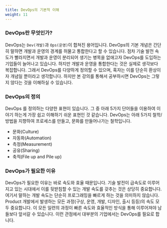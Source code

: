 ```yaml
---
title: DevOps의 기본적 이해
weight: 11
---
```


### **DevOps란 무엇인가?**

DevOps는 `Dev(개발)`과 `Ops(운영)`이 합쳐진 용어입니다. DevOps의 기본 개념은 간단히 말하면 개발과 운영의 경계를 허물고 통합한다고 할 수 있습니다. 
점차 기술 발전 속도가 빨라지면서 개발과 운영이 분리되어 생기는 병목을 없애고자 DevOps를 도입하는 기업들이 늘어나고 있습니다. 
하지만 개발과 운영을 통합한다는 것은 실제로 생각보다 복잡합니다. 그래서 DevOps를 다양하게 정의할 수 있으며, 혹자는 이를 단순히 환상이자 개념일 뿐이라고 생각합니다.
하지만 본 강의를 통해서 공부하시면 DevOps는 그렇지 않다는 것을 이해하실 수 있습니다. 

### **DevOps의 정의**
DevOps 를 정의하는 다양한 표현이 있습니다. 그 중 아래 5가지 단어들을 이용하여 이야기 하는게 가장 쉽고 이해하기 쉬운 표현인 것 같습니다. 
DevOps는 아래 5가지 철학/방법을 지향하여 프로세스를 만들고, 문화를 만들어나가는 철학입니다.

- 문화(Culture)
- 자동화(Automation)
- 측정(Measurement)
- 공유(Sharing)
- 축적(File up and Pile up)

### **DevOps가 필요한 이유**
DevOps가 필요한 이유는 바로 속도와 효율 때문입니다. 기술 발전이 급속도로 이루어지고 있는 시대에서 이를 뒷받침할 수 있는 개발 속도를 갖추는 것은 상당히 중요합니다. 
여기서 말하는 개발 속도는 단순히 프로그래밍을 빠르게 하는 것을 의미하지 않습니다. Product 개발에서 발생하는 모든 과정(구상, 운영, 개발, 디자인, 출시 등등)의 속도 모두 중요합니다. 
이 모든 일련의 과정이 빠른 속도와 효율적인 방식을 통해 이루어져야 남들보다 앞서갈 수 있습니다. 
이런 관점에서 대부분의 기업에서는 DevOps를 필요로 합니다.

